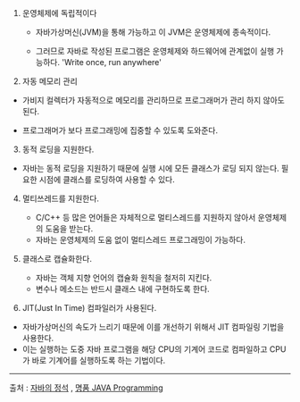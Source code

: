 

1. 운영체제에 독립적이다 

   - 자바가상머신(JVM)을 통해 가능하고 이 JVM은 운영체제에 종속적이다.

   - 그러므로 자바로 작성된 프로그램은 운영체제와 하드웨어에 관계없이 실행 가능하다. 'Write once, run anywhere'

     

2.  자동 메모리 관리

   - 가비지 컬렉터가 자동적으로 메모리를 관리하므로 프로그래머가 관리 하지 않아도 된다.

   - 프로그래머가 보다 프로그래밍에 집중할 수 있도록 도와준다.

     

3.  동적 로딩을 지원한다.

   - 자바는 동적 로딩을 지원하기 때문에 실행 시에 모든 클래스가 로딩 되지 않는다. 필요한 시점에 클래스를 로딩하여 사용할 수 있다.

     

4. 멀티쓰레드를 지원한다.

   - C/C++ 등 많은 언어들은 자체적으로 멀티스레드를 지원하지 않아서 운영체제의 도움을 받는다.
   - 자바는 운영체제의 도움 없이 멀티스레드 프로그래밍이 가능하다. 

   

5. 클래스로 캡슐화한다.

   - 자바는 객체 지향 언어의 캡슐화 원칙을 철저히 지킨다. 
   - 변수나 메소드는 반드시 클래스 내에 구현하도록 한다.

   

6.  JIT(Just In Time) 컴파일러가 사용된다.

   - 자바가상머신의 속도가 느리기 때문에 이를 개선하기 위해서 JIT 컴파일링 기법을 사용한다. 
   - 이는 실행하는 도중 자바 프로그램을 해당 CPU의 기계어 코드로 컴파일하고 CPU가 바로 기계어를 실행하도록 하는 기법이다.

   

------

출처 : [자바의 정석](https://book.interpark.com/product/BookDisplay.do?_method=detail&amp;sc.prdNo=249927409&amp;gclid=Cj0KCQiA8t2eBhDeARIsAAVEga0wHKonUHZDG3WiedMCF_l7_V41JOwONiRYfFdaTGasByaYdOhwLV0aAmyrEALw_wcB) ,  [명품 JAVA Programming](https://book.interpark.com/product/BookDisplay.do?_method=detail&amp;sc.shopNo=0000400000&amp;sc.prdNo=284523550&amp;sc.saNo=003002001&amp;bid1=search&amp;bid2=product&amp;bid3=title&amp;bid4=001)

